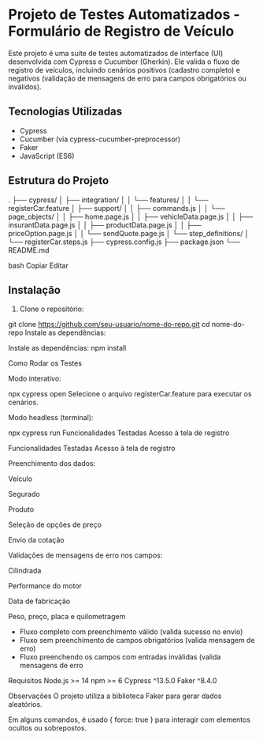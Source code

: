 # Projeto de Testes Automatizados - Formulário de Registro de Veículo

Este projeto é uma suíte de testes automatizados de interface (UI) desenvolvida com Cypress e Cucumber (Gherkin). Ele valida o fluxo de registro de veículos, incluindo cenários positivos (cadastro completo) e negativos (validação de mensagens de erro para campos obrigatórios ou inválidos).

## Tecnologias Utilizadas

- Cypress
- Cucumber (via cypress-cucumber-preprocessor)
- Faker
- JavaScript (ES6)

## Estrutura do Projeto

. ├── cypress/ │ ├── integration/ │ │ └── features/ │ │ └── registerCar.feature │ ├── support/ │ │ ├── commands.js │ │ └── page_objects/ │ │ ├── home.page.js │ │ ├── vehicleData.page.js │ │ ├── insurantData.page.js │ │ ├── productData.page.js │ │ ├── priceOption.page.js │ │ └── sendQuote.page.js │ └── step_definitions/ │ └── registerCar.steps.js ├── cypress.config.js ├── package.json └── README.md

bash
Copiar
Editar

## Instalação

1. Clone o repositório:


git clone https://github.com/seu-usuario/nome-do-repo.git
cd nome-do-repo
Instale as dependências:

Instale as dependências:
npm install

Como Rodar os Testes

Modo interativo:

npx cypress open
Selecione o arquivo registerCar.feature para executar os cenários.

Modo headless (terminal):

npx cypress run
Funcionalidades Testadas
Acesso à tela de registro

Funcionalidades Testadas
Acesso à tela de registro


Preenchimento dos dados:

Veículo

Segurado

Produto

Seleção de opções de preço

Envio da cotação

Validações de mensagens de erro nos campos:

Cilindrada

Performance do motor

Data de fabricação

Peso, preço, placa e quilometragem

- Fluxo completo com preenchimento válido (valida sucesso no envio)
- Fluxo sem preenchimento de campos obrigatórios (valida mensagem de erro)
- Fluxo preenchendo os campos com entradas inválidas (valida mensagens de erro

Requisitos
Node.js >= 14
npm >= 6
Cypress ^13.5.0
Faker ^8.4.0

Observações
O projeto utiliza a biblioteca Faker para gerar dados aleatórios.

Em alguns comandos, é usado { force: true } para interagir com elementos ocultos ou sobrepostos.


